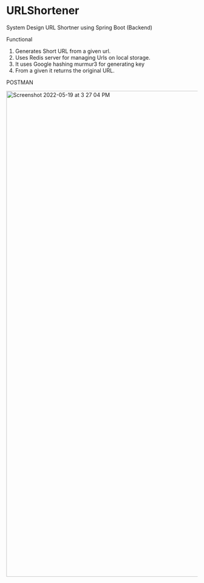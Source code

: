 # URLShortener

System Design URL Shortner using Spring Boot (Backend)

Functional
 1. Generates Short URL from a given url.
 2. Uses Redis server for managing Urls on local storage.
 3. It uses Google hashing murmur3 for generating key
 4. From a given it returns the original URL.

POSTMAN 

<img width="1276" alt="Screenshot 2022-05-19 at 3 27 04 PM" src="https://user-images.githubusercontent.com/31352655/169267014-4046fd60-2397-4d11-a6a5-31b634bd0c66.png">
